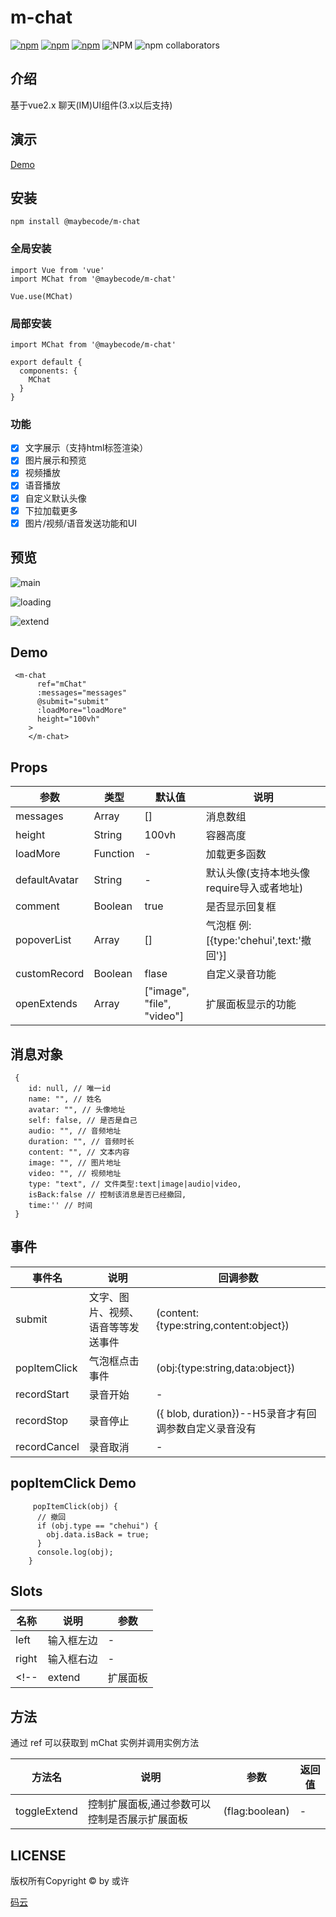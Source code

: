 
# m-chat
[![npm](https://img.shields.io/npm/v/@maybecode/m-chat.svg)](https://www.npmjs.com/package/@maybecode/m-chat)
[![npm](https://img.shields.io/npm/dt/@maybecode/m-chat.svg)](https://www.npmjs.com/package/@maybecode/m-chat)
[![npm](https://img.shields.io/bundlephobia/min/@maybecode/m-chat.svg)](https://www.npmjs.com/package/@maybecode/m-chat)
![NPM](https://img.shields.io/npm/l/@maybecode/m-chat)
![npm collaborators](https://img.shields.io/npm/collaborators/@maybecode/m-chat)
## 介绍
基于vue2.x 聊天(IM)UI组件(3.x以后支持)

## 演示
[Demo](https://m-chat-1251804846.cos.ap-nanjing.myqcloud.com/dist/index.html)
## 安装
```
npm install @maybecode/m-chat
```
### 全局安装
```
import Vue from 'vue'
import MChat from '@maybecode/m-chat'

Vue.use(MChat)
```
### 局部安装
```
import MChat from '@maybecode/m-chat'

export default {
  components: {
    MChat
  }
}
```
### 功能
- [x] 文字展示（支持html标签渲染）
- [x] 图片展示和预览
- [x] 视频播放
- [x] 语音播放
- [x] 自定义默认头像
- [x] 下拉加载更多
- [x] 图片/视频/语音发送功能和UI
## 预览
![main](https://m-chat-1251804846.cos.ap-nanjing.myqcloud.com/%E9%A2%84%E8%A7%88/main.png)

![loading](https://m-chat-1251804846.cos.ap-nanjing.myqcloud.com/%E9%A2%84%E8%A7%88/loading.png)

![extend](https://m-chat-1251804846.cos.ap-nanjing.myqcloud.com/%E9%A2%84%E8%A7%88/extend.png)
## Demo
```
 <m-chat
      ref="mChat"
      :messages="messages"
      @submit="submit"
      :loadMore="loadMore"
      height="100vh"
    >
    </m-chat>
```
## Props

| 参数          | 类型     | 默认值 | 说明                                      |
| ------------- | -------- | ------ | ----------------------------------------- |
| messages      | Array    | []     | 消息数组                                  |
| height        | String   | 100vh   | 容器高度                              |
| loadMore      | Function | -      | 加载更多函数                              |
| defaultAvatar | String   | -      | 默认头像(支持本地头像require导入或者地址)   |
| comment       | Boolean  | true   | 是否显示回复框                            |
| popoverList   | Array  | []       | 气泡框 例: [{type:'chehui',text:'撤回'}]                            |
| customRecord  | Boolean | flase | 自定义录音功能
| openExtends  | Array | ["image", "file", "video"] | 扩展面板显示的功能



## 消息对象
```
 {
    id: null, // 唯一id
    name: "", // 姓名
    avatar: "", // 头像地址
    self: false, // 是否是自己
    audio: "", // 音频地址
    duration: "", // 音频时长
    content: "", // 文本内容
    image: "", // 图片地址
    video: "", // 视频地址
    type: "text", // 文件类型:text|image|audio|video,
    isBack:false // 控制该消息是否已经撤回,
    time:'' // 时间
 }
```

## 事件

| 事件名 | 说明           | 回调参数         |
| ------ | -------------- | ---------------- |
| submit | 文字、图片、视频、语音等等发送事件 | (content:{type:string,content:object}) |
| popItemClick | 气泡框点击事件 | (obj:{type:string,data:object}) |
| recordStart | 录音开始 | - |
| recordStop | 录音停止 | ({ blob, duration})--H5录音才有回调参数自定义录音没有 |
| recordCancel | 录音取消 | - |

## popItemClick Demo
```
     popItemClick(obj) {
      // 撤回
      if (obj.type == "chehui") {
        obj.data.isBack = true;
      }
      console.log(obj);
    }
```

## Slots
| 名称   | 说明       | 参数 |
| ------ | ---------- | ---- |
| left   | 输入框左边 | -    |
| right  | 输入框右边 | -    |
<!-- | extend | 扩展面板   | -    | -->

## 方法
通过 ref 可以获取到 mChat 实例并调用实例方法

| 方法名       | 说明                                          | 参数           | 返回值 |
| ------------ | --------------------------------------------- | -------------- | ------ |
| toggleExtend | 控制扩展面板,通过参数可以控制是否展示扩展面板 | (flag:boolean) | -      |


## LICENSE

 版权所有Copyright ©  by 或许

 [码云](https://gitee.com/null_639_5368)
  

